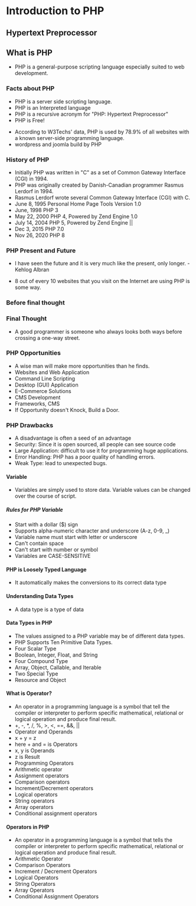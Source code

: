 # Introduction to PHP

## Hypertext Preprocessor

## What is PHP

- PHP is a general-purpose scripting language especially suited to web development.

### Facts about PHP

- PHP is a server side scripting language.
- PHP is an Interpreted language
- PHP is a recursive acronym for "PHP: Hypertext Preprocessor"
- PHP is Free!

* According to W3Techs' data, PHP is used by 78.9% of all websites with a known server-side programming language.
* wordpress and joomla build by PHP

### History of PHP

- Initially PHP was written in "C" as a set of Common Gateway Interface (CGI) in 1994.
- PHP was originally created by Danish-Canadian programmer Rasmus Lerdorf in 1994.
- Rasmus Lerdorf wrote several Common Gateway Interface (CGI) with C.
- June 8, 1995 Personal Home Page Tools Version 1.0
- June, 1998 PHP 3
- May 22, 2000 PHP 4, Powered by Zend Engine 1.0
- July 14, 2004 PHP 5, Powered by Zend Engine ||
- Dec 3, 2015 PHP 7.0
- Nov 26, 2020 PHP 8

### PHP Present and Future

- I have seen the future and it is very much like the present, only longer. - Kehlog Albran

- 8 out of every 10 websites that you visit on the Internet are using PHP is some way.

### Before final thought

### Final Thought

- A good programmer is someone who always looks both ways before crossing a one-way street.

### PHP Opportunities

- A wise man will make more opportunities than he finds.
- Websites and Web Application
- Command Line Scripting
- Desktop (GUI) Application
- E-Commerce Solutions
- CMS Development
- Frameworks, CMS
- If Opportunity doesn't Knock, Build a Door.

### PHP Drawbacks

- A disadvantage is often a seed of an advantage
- Security: Since it is open sourced, all people can see source code
- Large Application: difficult to use it for programming huge applications.
- Error Handling: PHP has a poor quality of handling errors.
- Weak Type: lead to unexpected bugs.

#### Variable

- Variables are simply used to store data. Variable values can be changed over the course of script.

##### Rules for PHP Variable

- Start with a dollar ($) sign
- Supports alpha-numeric character and underscore (A-z, 0-9, \_)
- Variable name must start with letter or underscore
- Can't contain space
- Can't start with number or symbol
- Variables are CASE-SENSITIVE

#### PHP is Loosely Typed Language

- It automatically makes the conversions to its correct data type

#### Understanding Data Types

- A data type is a type of data

#### Data Types in PHP

- The values assigned to a PHP variable may be of different data types.
- PHP Supports Ten Primitive Data Types.
- Four Scalar Type
- Boolean, Integer, Float, and String
- Four Compound Type
- Array, Object, Callable, and Iterable
- Two Special Type
- Resource and Object

#### What is Operator?

- An operator in a programming language is a symbol that tell the compiler or interpreter to perform specific mathematical, relational or logical operation and produce final result.
- +, -, \*, /, %, >, <, ==, &&, ||
- Operator and Operands
- x + y = z
- here + and = is Operators
- x, y is Operands
- z is Result
- Programming Operators
- Arithmetic operator
- Assignment operators
- Comparison operators
- Increment/Decrement operators
- Logical operators
- String operators
- Array operators
- Conditional assignment operators

#### Operators in PHP

- An operator in a programming language is a symbol that tells the compiler or interpreter to perform specific mathematical, relational or logical operation and produce final result.
- Arithmetic Operator
- Comparison Operators
- Increment / Decrement Operators
- Logical Operators
- String Operators
- Array Operators
- Conditional Assignment Operators
